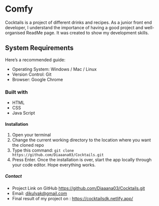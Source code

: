 # Comfy

Cocktails is a project of different drinks and recipes. As a junior front end developer, I understand the importance of having a good project and well-organised ReadMe page. It was created to show my development skills.

## System Requirements

Here’s a recommended guide:

- Operating System: Windows / Mac / Linux
- Version Control: Git
- Browser: Google Chrome

### Built with

- HTML
- CSS
- Java Script

#### Installation

1.  Open your terminal
2.  Change the current working directory to the location where you want the cloned repo
3.  Type this command: `git clone https://github.com/Diaaana03/Cocktails.git`
4.  Press Enter.
    Once the installation is over, start the app locally through your code editor.
    Hope everything works.

##### Contact

- Project Link on GitHub https://github.com/Diaaana03/Cocktails.git
- Email: dikulyak@gmail.com
- Final result of my project on : https://cocktailsdk.netlify.app/
